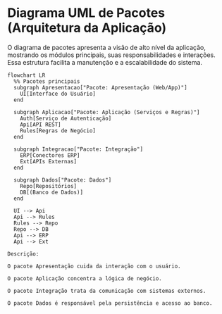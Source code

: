 # Diagrama UML de Pacotes (Arquitetura da Aplicação)

O diagrama de pacotes apresenta a visão de alto nível da aplicação, mostrando os módulos principais, suas responsabilidades e interações. Essa estrutura facilita a manutenção e a escalabilidade do sistema.

```mermaid
flowchart LR
  %% Pacotes principais
  subgraph Apresentacao["Pacote: Apresentação (Web/App)"]
    UI[Interface do Usuário]
  end

  subgraph Aplicacao["Pacote: Aplicação (Serviços e Regras)"]
    Auth[Serviço de Autenticação]
    Api[API REST]
    Rules[Regras de Negócio]
  end

  subgraph Integracao["Pacote: Integração"]
    ERP[Conectores ERP]
    Ext[APIs Externas]
  end

  subgraph Dados["Pacote: Dados"]
    Repo[Repositórios]
    DB[(Banco de Dados)]
  end

  UI --> Api
  Api --> Rules
  Rules --> Repo
  Repo --> DB
  Api --> ERP
  Api --> Ext

Descrição:

O pacote Apresentação cuida da interação com o usuário.

O pacote Aplicação concentra a lógica de negócio.

O pacote Integração trata da comunicação com sistemas externos.

O pacote Dados é responsável pela persistência e acesso ao banco.